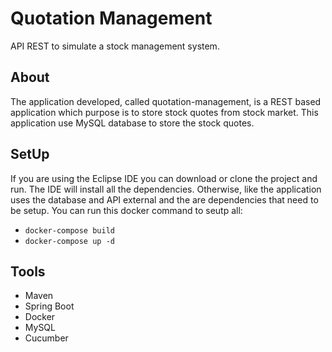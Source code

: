# Quotation Management
API REST to simulate a stock management system.

## About
The application  developed, called quotation-management, is a REST based application which purpose is to store stock quotes from stock market.
This application use MySQL database to store the stock quotes.

## SetUp

If you are using the Eclipse IDE you can download or clone the project and run. The IDE will install all the dependencies. Otherwise, like the application uses the database and API external and the are dependencies that need to be setup. You can run this docker command to seutp  all:

  - `docker-compose build`
  - `docker-compose up -d`
  
  ## Tools 
  
 - Maven
 - Spring Boot
 - Docker 
 - MySQL
 - Cucumber

